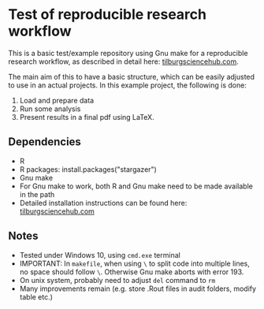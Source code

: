 # Test of reproducible research workflow 

This is a basic test/example repository using Gnu make for a reproducible research workflow, as described in detail here: [tilburgsciencehub.com](http://tilburgsciencehub.com/). 

The main aim of this to have a basic structure, which can be easily adjusted to use in an actual projects.  In this example project, the following is done: 
1. Load and prepare data
2. Run some analysis
3. Present results in a final pdf using LaTeX.  

## Dependencies
- R 
- R packages: 
	install.packages("stargazer")
- Gnu make 
- For Gnu make to work, both R and Gnu make need to be made available in the path 
- Detailed installation instructions can be found here: [tilburgsciencehub.com](http://tilburgsciencehub.com/)


## Notes
- Tested under Windows 10, using `cmd.exe` terminal 
- IMPORTANT: In `makefile`, when using `\` to split code into multiple lines, no space should follow `\`. Otherwise Gnu make aborts with error 193. 
- On unix system, probably need to adjust `del` command to `rm`
- Many improvements remain (e.g. store .Rout files in audit folders, modify table etc.) 
